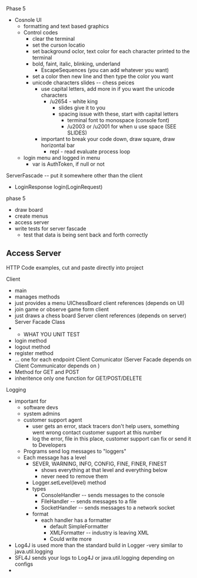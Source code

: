 Phase 5
- Cosnole UI
  - formatting and text based graphics
  - Control codes
    - clear the terminal
    - set the curson locatio
    - set background oclor, text color for each character printed to the terminal
    - bold, faint, italic, blinking, underland
      - EscapeSequences (you can add whatever you want)
    - set a color then new line and then type the color you want
    - unicode characters slides -- chess peices
      - use capital letters, add more in if you want the unicode characters
        - /u2654 - white king
          - slides give it to you
          - spacing issue with these, start with capital letters
            - terminal font to monospace (console font)
            - /u2003 or /u2001 for when u use space (SEE SLIDES)
      - important to break your code down, draw square, draw horizontal bar
        - repl - read evaluate process loop
  - login menu and logged in menu
    - var is AuthToken, if null or not

ServerFascade -- put it somewhere other than the client
- LoginResponse login(LoginRequest)


phase 5
- draw board
- create menus
- access server
- write tests for server fascade
  - test that data is being sent back and forth correctly


Access Server
- 
HTTP Code examples, cut and paste directly into project


Client
- main
- manages methods
- just provides a menu
UIChessBoard client references (depends on UI)
- join game or observe game form client
- just draws a chess board
Server client references (depends on server)
Server Facade Class
- - WHAT YOU UNIT TEST
- login method
- logout method
- register method
- ... one for each endpoint
Client Comunicator (Server Facade depends on  Client Communicator depends on )
- Method for GET and POST
- inheritence only one function for GET/POST/DELETE




Logging
- important for
  - software devs
  - system admins
  - customer support agent
    - user gets an error, stack tracers don't help users, something went wrong contact customer support at this number
    - log the error, file in this place, customer support can fix or send it to Developers
  - Programs send log messages to "loggers"
  - Each message has a level
    - SEVER, WARNING, INFO, CONFIG, FINE, FINER, FINEST
      - shows everything at that level and everything below
      - never need to remove them
    - Logger.setLevel(level) method
    - types
      - ConsoleHandler -- sends messages to the console
      - FileHandler -- sends messages to a file
      - SocketHandler -- sends messages to a network socket
    - format
      - each handler has a formatter
        - default SimpleFormatter
        - XMLFormatter -- industry is leaving XML
        - Could write more
- Log4J is used more than the standard build in Logger
  -very similar to java.util.logging
- SFL4J sends your logs to Log4J or java.util.logging depending on configs
- 









